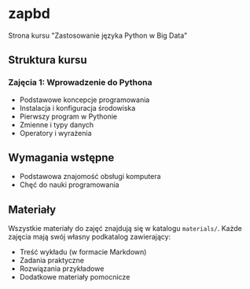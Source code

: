 # zapbd
Strona kursu "Zastosowanie języka Python w Big Data"

## Struktura kursu

### Zajęcia 1: Wprowadzenie do Pythona
- Podstawowe koncepcje programowania
- Instalacja i konfiguracja środowiska
- Pierwszy program w Pythonie
- Zmienne i typy danych
- Operatory i wyrażenia

## Wymagania wstępne
- Podstawowa znajomość obsługi komputera
- Chęć do nauki programowania

## Materiały
Wszystkie materiały do zajęć znajdują się w katalogu `materials/`. Każde zajęcia mają swój własny podkatalog zawierający:
- Treść wykładu (w formacie Markdown)
- Zadania praktyczne
- Rozwiązania przykładowe
- Dodatkowe materiały pomocnicze
